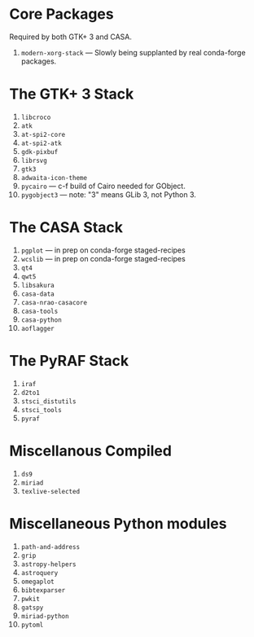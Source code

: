 Core Packages
=============

Required by both GTK+ 3 and CASA.

1. `modern-xorg-stack` — Slowly being supplanted by real conda-forge packages.


The GTK+ 3 Stack
================

1. `libcroco`
1. `atk`
1. `at-spi2-core`
1. `at-spi2-atk`
1. `gdk-pixbuf`
1. `librsvg`
1. `gtk3`
1. `adwaita-icon-theme`
1. `pycairo` — c-f build of Cairo needed for GObject.
1. `pygobject3` — note: "3" means GLib 3, not Python 3.


The CASA Stack
==============

1. `pgplot` — in prep on conda-forge staged-recipes
1. `wcslib` — in prep on conda-forge staged-recipes
1. `qt4`
1. `qwt5`
1. `libsakura`
1. `casa-data`
1. `casa-nrao-casacore`
1. `casa-tools`
1. `casa-python`
1. `aoflagger`


The PyRAF Stack
===============

1. `iraf`
1. `d2to1`
1. `stsci_distutils`
1. `stsci_tools`
1. `pyraf`


Miscellanous Compiled
=====================

1. `ds9`
1. `miriad`
1. `texlive-selected`


Miscellaneous Python modules
============================

1. `path-and-address`
1. `grip`
1. `astropy-helpers`
1. `astroquery`
1. `omegaplot`
1. `bibtexparser`
1. `pwkit`
1. `gatspy`
1. `miriad-python`
1. `pytoml`
